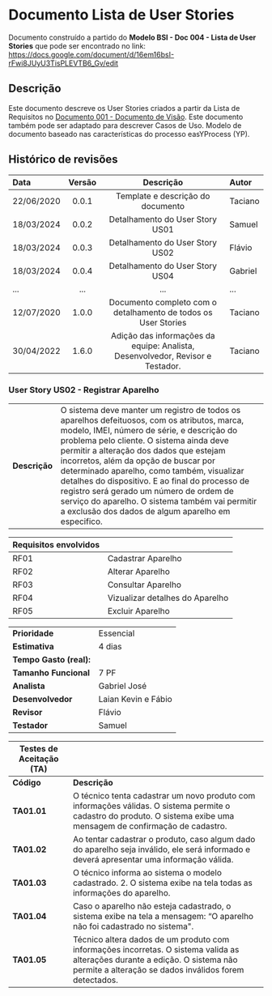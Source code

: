 
# Documento Lista de User Stories

Documento construído a partido do **Modelo BSI - Doc 004 - Lista de User Stories** que pode ser encontrado no
link: https://docs.google.com/document/d/16em16bsI-rFwi8JUyU3TisPLEVTB6_Gv/edit

## Descrição

Este documento descreve os User Stories criados a partir da Lista de Requisitos no [Documento 001 - Documento de Visão](doc-visao.md). Este documento também pode ser adaptado para descrever Casos de Uso. Modelo de documento baseado nas características do processo easYProcess (YP).

## Histórico de revisões

| Data       | Versão  | Descrição                          | Autor                          |
| :--------- | :-----: | :--------------------------------: | :----------------------------- |
| 22/06/2020 | 0.0.1   | Template e descrição do documento  | Taciano |
| 18/03/2024 | 0.0.2   | Detalhamento do User Story US01    | Samuel  |
| 18/03/2024 | 0.0.3   | Detalhamento do User Story US02    | Flávio  |
| 18/03/2024 | 0.0.4   | Detalhamento do User Story US04    | Gabriel |
| ...        | ...     | ...                                | ...     |
| 12/07/2020 | 1.0.0   | Documento completo com o detalhamento de todos os User Stories | Taciano     |
| 30/04/2022 | 1.6.0   | Adição das informações da equipe: Analista, Desenvolvedor, Revisor e Testador. | Taciano |




































### User Story US02 - Registrar Aparelho

|               |                                                                |
| ------------- | :------------------------------------------------------------- |
| **Descrição** | O sistema deve manter um registro de todos os aparelhos defeituosos, com os atributos, marca, modelo, IMEI, número de série, e descrição do problema pelo cliente. O sistema ainda deve permitir a alteração dos dados que estejam incorretos, além da opção de buscar por determinado aparelho, como também, visualizar detalhes do dispositivo. E ao final do processo de registro será gerado um número de ordem de serviço do aparelho. O sistema também vai permitir a exclusão dos dados de algum aparelho em especifico.

| **Requisitos envolvidos** |                                                    |
| ------------- | :------------------------------------------------------------- |
| RF01          | Cadastrar Aparelho |
| RF02          | Alterar Aparelho  |
| RF03          | Consultar Aparelho  | 
| RF04          | Vizualizar detalhes do Aparelho |
| RF05          | Excluir Aparelho |

|                           |                                     |
| ------------------------- | ----------------------------------- | 
| **Prioridade**            | Essencial                           | 
| **Estimativa**            | 4 dias                              | 
| **Tempo Gasto (real):**   |                                     | 
| **Tamanho Funcional**     | 7 PF                                | 
| **Analista**              | Gabriel José                        | 
| **Desenvolvedor**         | Laian Kevin e Fábio                 | 
| **Revisor**               | Flávio                              | 
| **Testador**              | Samuel                              | 


| Testes de Aceitação (TA) |  |
| ----------- | --------- |
| **Código**  | **Descrição** |
| **TA01.01** | O técnico tenta cadastrar um novo produto com informações válidas. O sistema permite o cadastro do produto. O sistema exibe uma  mensagem de confirmação de cadastro. |
| **TA01.02** | Ao tentar cadastrar o produto,  caso algum dado do aparelho seja inválido, ele será informado e deverá apresentar uma informação válida. |
| **TA01.03** | O técnico informa ao sistema o modelo cadastrado. 2. O sistema exibe na tela todas as informações do aparelho. |
| **TA01.04** | Caso o aparelho não esteja cadastrado, o sistema exibe na tela a mensagem: “O aparelho não foi cadastrado no sistema". |
| **TA01.05** | Técnico altera dados de um produto com informações incorretas. O sistema valida as alterações durante a edição. O sistema não permite a alteração se dados inválidos forem detectados. |


